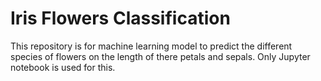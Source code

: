 # Iris Flowers Classification

This repository is for machine learning model to predict the different species of flowers on the length of there petals and sepals.
Only Jupyter notebook is used for this.
